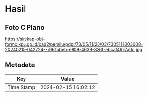 # Hasil

## Foto C Plano

https://sirekap-obj-formc.kpu.go.id/cad2/pemilu/pdpr/73/05/11/20/03/7305112003008-20240215-042724--7961bbeb-e809-4639-836f-ebcaf4997a0c.jpg


## Metadata

| Key        | Value               |
| ---------- | ------------------- |
| Time Stamp | 2024-02-15 16:02:12 |



